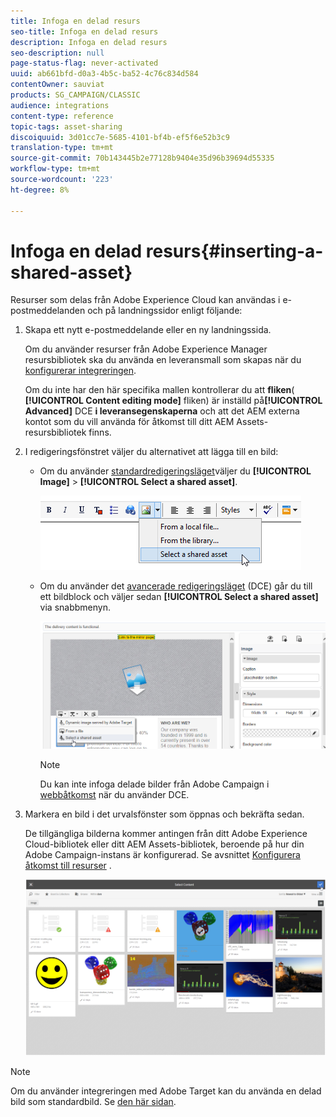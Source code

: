 ```yaml
---
title: Infoga en delad resurs
seo-title: Infoga en delad resurs
description: Infoga en delad resurs
seo-description: null
page-status-flag: never-activated
uuid: ab661bfd-d0a3-4b5c-ba52-4c76c834d584
contentOwner: sauviat
products: SG_CAMPAIGN/CLASSIC
audience: integrations
content-type: reference
topic-tags: asset-sharing
discoiquuid: 3d01cc7e-5685-4101-bf4b-ef5f6e52b3c9
translation-type: tm+mt
source-git-commit: 70b143445b2e77128b9404e35d96b39694d55335
workflow-type: tm+mt
source-wordcount: '223'
ht-degree: 8%

---
```



# Infoga en delad resurs{#inserting-a-shared-asset}

Resurser som delas från Adobe Experience Cloud kan användas i e-postmeddelanden och på landningssidor enligt följande:

1. Skapa ett nytt e-postmeddelande eller en ny landningssida.

   Om du använder resurser från Adobe Experience Manager resursbibliotek ska du använda en leveransmall som skapas när du [konfigurerar integreringen](../../integrations/using/configuring-access-to-assets.md#integrating-with-aem-assets).

   Om du inte har den här specifika mallen kontrollerar du att **fliken**( **[!UICONTROL Content editing mode]** fliken) är inställd på&#x200B;**[!UICONTROL Advanced]** DCE **i leveransegenskaperna** och att det AEM externa kontot som du vill använda för åtkomst till ditt AEM Assets-resursbibliotek finns.

1. I redigeringsfönstret väljer du alternativet att lägga till en bild:

   * Om du använder [standardredigeringsläget](../../delivery/using/defining-the-email-content.md#adding-images)väljer du **[!UICONTROL Image]** > **[!UICONTROL Select a shared asset]**.

      ![](assets/dam_insert_image_standard.png)

   * Om du använder det [avancerade redigeringsläget](../../web/using/about-campaign-html-editor.md) (DCE) går du till ett bildblock och väljer sedan **[!UICONTROL Select a shared asset]** via snabbmenyn.

      ![](assets/dam_insert_image_dce.png)

      >[!NOTE]
      >
      >Du kan inte infoga delade bilder från Adobe Campaign i [webbåtkomst](../../platform/using/adobe-campaign-workspace.md#console-and-web-access) när du använder DCE.

1. Markera en bild i det urvalsfönster som öppnas och bekräfta sedan.

   De tillgängliga bilderna kommer antingen från ditt Adobe Experience Cloud-bibliotek eller ditt AEM Assets-bibliotek, beroende på hur din Adobe Campaign-instans är konfigurerad. Se avsnittet [Konfigurera åtkomst till resurser](../../integrations/using/configuring-access-to-assets.md) .

   ![](assets/dam_shared_image_selection.png)

>[!NOTE]
>
>Om du använder integreringen med Adobe Target kan du använda en delad bild som standardbild. Se [den här sidan](../../integrations/using/integrating-with-adobe-target.md).

